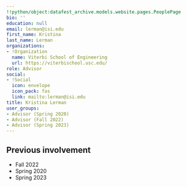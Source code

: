 ```yaml
---
!!python/object:datafest_archive.models.website.pages.PeoplePage
bio: ''
education: null
email: lerman@isi.edu
first_name: Kristina
last_name: Lerman
organizations:
- !Organization
  name: Viterbi School of Engineering
  url: https://viterbischool.usc.edu/
role: Advisor
social:
- !Social
  icon: envelope
  icon_pack: fas
  link: mailto:lerman@isi.edu
title: Kristina Lerman
user_groups:
- Advisor (Spring 2020)
- Advisor (Fall 2022)
- Advisor (Spring 2023)
---
```


## Previous involvement

* Fall 2022
* Spring 2020
* Spring 2023